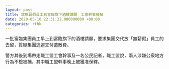 ```yaml
---
layout: post
title: 放無薪假員工到富臨旗下酒樓請願　工會幹事被捕
date: 2020-05-10 22:31:22.000000000 +08:00
categories: rthk
---
```


一批富臨集團員工早上到富臨旗下的酒樓請願，要求集團交代放「無薪假」員工的去留，質疑集團逃避支付遣散費。

警方其後到場帶走職工盟工會幹事及一名公民記者，職工盟說，兩人涉嫌公衆地方行為不檢被捕，其中職工盟幹事晚上被獲准保釋。
